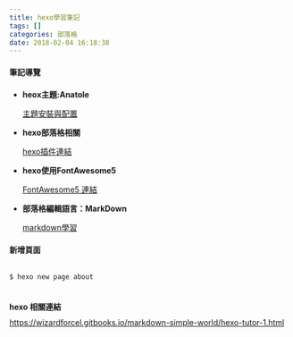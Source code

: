 ```yaml
---
title: hexo學習筆記
tags: []
categories: 部落格
date: 2018-02-04 16:18:38
---
```

<div class="tip">
 <i class="fas fa-user"></i>
  <i class="far fa-user"></i>
  <!--brand icon-->
  <i class="fab fa-github-square"></i>
<h4 style="margin-bottom:20px;margin-top:20px">筆記導覽</h4>
<ul>
<li>
<p><b>heox主題:Anatole</b></p>
<a href="https://github.com/Ben02/hexo-theme-Anatole/wiki">主題安裝與配置</a>
</li>
<li>
<p><b>hexo部落格相關</b></p>
<a href="https://hexo.io/plugins/">hexo插件連結</a>
</li>
<li>
<p><b>hexo使用FontAwesome5</b></p>
<a href="https://fontawesome.com/icons?d=gallery">FontAwesome5 連結</a>
</li>

<li>
<p><b>部落格編輯語言：MarkDown</b></p>
<a href="http://markdown.tw/">markdown學習</a>
</li>
</ul>
</div>

<h4>新增頁面</h4>
<pre>
<code>
$ hexo new page about
</code>
</pre>

<!-- <h4>Hexo主題push失敗：解決方法</h4>
<pre>
git remote add -f anatole git@github.com:w4lle/hexo-theme-anatole.git
git subtree add --prefix=themes/anatole anatole master --squash
</pre> -->

<h4 style="margin-bottom:10px">hexo 相關連結</h4>
<a href="https://wizardforcel.gitbooks.io/markdown-simple-world/hexo-tutor-1.html">
https://wizardforcel.gitbooks.io/markdown-simple-world/hexo-tutor-1.html</a>